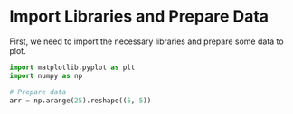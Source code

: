 # Import Libraries and Prepare Data

First, we need to import the necessary libraries and prepare some data to plot.

```python
import matplotlib.pyplot as plt
import numpy as np

# Prepare data
arr = np.arange(25).reshape((5, 5))
```
